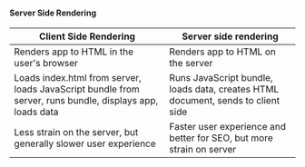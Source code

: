 
#### Server Side Rendering

| Client Side Rendering  | Server side rendering|
| ------------- | ------------- |
| Renders app to HTML in the user's browser | Renders app to HTML on the server  |
| Loads index.html from server, loads JavaScript bundle from server, runs bundle, displays app, loads data  | Runs JavaScript bundle, loads data, creates HTML document, sends to client side |
| Less strain on the server, but generally slower user experience | Faster user experience and better for SEO, but more strain on server  |